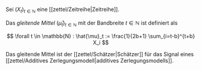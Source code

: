 Sei $(X_t)_{t \in \mathbb{N}}$ eine [[zettel/Zeitreihe|Zeitreihe]].

Das *gleitende Mittel* $(\hat{\mu}_t)_{t \in \mathbb{N}}$ mit der Bandbreite $t \in \mathbb{N}$ ist definiert als

$$
	\forall t \in \mathbb{N} : \hat{\mu}_t := \frac{1}{2b+1} \sum_{i=t-b}^{t+b} X_i
$$

Das gleitende Mittel ist der [[zettel/Schätzer|Schätzer]] für das Signal eines [[zettel/Additives Zerlegungsmodell|additives Zerlegungsmodells]].